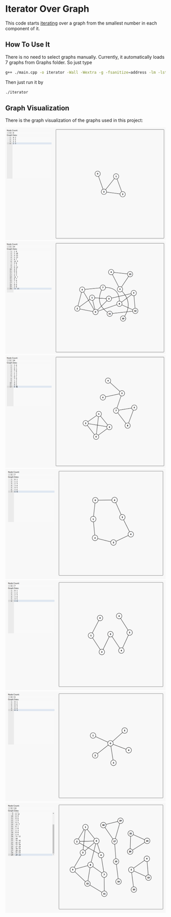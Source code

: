 # Iterator Over Graph
This code starts [iterating](https://en.wikipedia.org/wiki/Iterator) over a graph from the smallest number in each component of it.

## How To Use It
There is no need to select graphs manually. Currently, it automatically loads 7 graphs from Graphs folder.
So just type
```bash
g++ ./main.cpp -o iterator -Wall -Wextra -g -fsanitize=address -lm -lstdc++
```
Then just run it by
```bash
./iterator
```
## Graph Visualization
There is the graph visualization of the graphs used in this project:

![1st graph](/ALG/Project/Graphs_Visual/Graph1-visual.png)
![2nd graph](/ALG/Project/Graphs_Visual/Graph2-visual.png)
![3rd graph](/ALG/Project/Graphs_Visual/Graph3-visual.png)
![4th graph](/ALG/Project/Graphs_Visual/Graph4-visual.png)
![5th graph](/ALG/Project/Graphs_Visual/Graph5-visual.png)
![6th graph](/ALG/Project/Graphs_Visual/Graph6-visual.png)
![7th graph](/ALG/Project/Graphs_Visual/Graph7-visual.png)
